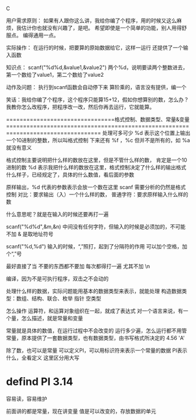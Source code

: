 C

用户需求原则：
如果有人跟你这么讲，我给你编了个程序，用的时候又这么麻烦，我估计你也就没有兴趣了，是吧。
希望即使是一个简单的功能，别人用得舒服点。
编得通用一点。

实际操作：
在运行的时候，把要算的原始数据给它，这样一运行
还提供了一个输入函数

知识点：
scanf("%d%d,&value1,&value2")  两个%d，说明要读两个整数进去，
第一个数给了value1，第二个数给了value2

动作及问题：
执行到scanf函数会自动停下来
算阶乘的，语言没有提供，编一个

笑话：我给你编了个程序，这个程序只能算15+12，假如你想算别的数，怎么办？我教你怎么改程序，把程序改一改，然后你再去运行，它就能算。

================================格式控制、数据类型、常量&变量==================================================================================
处理可多可少
%d 表示这个位置上输出一个10进制的整数，所以叫格式控制
下来还有 %f ，%c 但并不是所有的，如 %a 就没有意义

格式控制主要说明把什么样的数放在这里，但是不管什么样的数，
肯定是一个10进制的数	
%d 表示我把什么样的数放在这里，格式控制决定了什么样的输出格式
什么样子，已经规定了，具体的什么数值，看后面的参数

原样输出，%d 代表的参数表示会放一个数在这里
scanf 
需要分析的仍然是格式控制
对比：要求输出（入）一个什么样的数，
普通字符：要求原样输入什么样的数

什么意思呢？就是在输入的时候还要再打一遍

scanf("%d%d",&m,&n) 中间没有任何字符，但输入的时候是必须加的，不可能不加
& 是取地址符号

scanf("%d,%d") 输入的时候，“,”照打，起到了分隔符的作用
可以加个空格，加个“,”号

最好直接了当
不要的东西都不要加
每次都得打一遍
尤其不加 \n

编译，因为不是可执行程序，双击之不会动的

处理什么样的数据，实际问题能用基本的数据类型来表示，就能处理
构造数据类型：数组、结构、联合、枚举
指针 空类型

怎么操作 运算符，和运算对象组织在一起，就成了表达式
对一个语言来说，有一个量，怎么描述，就是常量和变量

常量就是具体的数值，在运行过程中不会改变的
运行多少遍，怎么运行都不用管
常量，原本提供了一套数据类型，也有数据类型，由书写格式所决定的 4.56 'A'

除了数，也可以是常量
可以定义PI，可以用标识符来表示一个常量的数据
PI表示什么，全看定义
这里区分用大写

# defind PI 3.14
容易读，容易维护

前面讲的都是常量，现在讲变量
值是可以改变的，存放数据的单元
